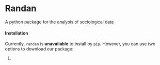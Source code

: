 # Randan
A python package for the analysis of sociological data

#### Installation
Currently, `randan` is **unavailable** to install by `pip`. However, you can use two options to download our package:

1.
